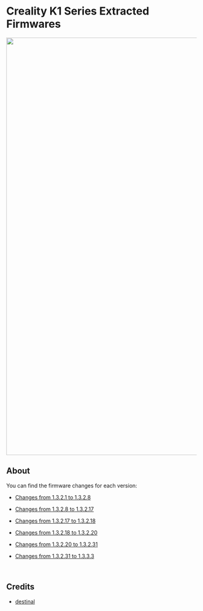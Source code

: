 # Creality K1 Series Extracted Firmwares

<img width="1102" src="https://github.com/Guilouz/Creality-K1-and-K1-Max/blob/main/images/Home/Home.png">

## About

You can find the firmware changes for each version:

- [Changes from 1.3.2.1 to 1.3.2.8](https://github.com/Guilouz/Creality-K1-Extracted-Firmwares/commit/a00a3fe2d4b0fd42235de4c387737fdc58043e27)

- [Changes from 1.3.2.8 to 1.3.2.17](https://github.com/Guilouz/Creality-K1-Extracted-Firmwares/commit/fc0e2eb78cc68b3bfd0dbf588547325414638436)

- [Changes from 1.3.2.17 to 1.3.2.18](https://github.com/Guilouz/Creality-K1-Extracted-Firmwares/commit/6e0974372772950c914c19ad61346f1779e6e67c)

- [Changes from 1.3.2.18 to 1.3.2.20](https://github.com/Guilouz/Creality-K1-Extracted-Firmwares/commit/0959978eaa9dc3cce6ff04316fae1ec9c8e39b90)

- [Changes from 1.3.2.20 to 1.3.2.31](https://github.com/Guilouz/Creality-K1-Extracted-Firmwares/commit/1d5b0f46d7e7a2a474258c31efe862487a712a9f)

- [Changes from 1.3.2.31 to 1.3.3.3](https://github.com/Guilouz/Creality-K1-Extracted-Firmwares/commit/a13a92a30653e34a6f959d42678b6280e4c4bc1d)

<br />

## Credits

- [destinal](https://www.reddit.com/user/destinal/)

<br />
